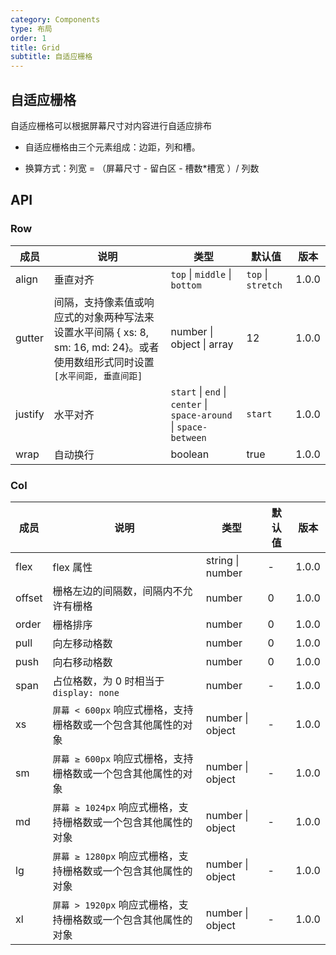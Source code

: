 ```yaml
---
category: Components
type: 布局
order: 1
title: Grid
subtitle: 自适应栅格
---
```


## 自适应栅格

自适应栅格可以根据屏幕尺寸对内容进行自适应排布

- 自适应栅格由三个元素组成：边距，列和槽。

- 换算方式：列宽 = （屏幕尺寸 - 留白区 - 槽数*槽宽 ）/ 列数

## API
### Row

| 成员 | 说明 | 类型 | 默认值 | 版本 |
| --- | --- | --- | --- | --- |
| align | 垂直对齐 | `top` \| `middle` \| `bottom` | `top` \| `stretch` | 1.0.0 |
| gutter | 间隔，支持像素值或响应式的对象两种写法来设置水平间隔 { xs: 8, sm: 16, md: 24}。或者使用数组形式同时设置 `[水平间距, 垂直间距]` | number \| object \| array | 12 | 1.0.0 |
| justify | 水平对齐 | `start` \| `end` \| `center` \| `space-around` \| `space-between` | `start` | 1.0.0 |
| wrap | 自动换行 | boolean | true | 1.0.0 |

### Col

| 成员 | 说明 | 类型 | 默认值 | 版本 |
| --- | --- | --- | --- | --- |
| flex | flex 属性 | string \| number | - | 1.0.0 |
| offset | 栅格左边的间隔数，间隔内不允许有栅格 | number | 0 | 1.0.0 |
| order | 栅格排序 | number | 0 | 1.0.0 |
| pull | 向左移动格数 | number | 0 | 1.0.0 |
| push | 向右移动格数 | number | 0 | 1.0.0 |
| span | 占位格数，为 0 时相当于 `display: none` | number | - | 1.0.0 |
| xs | `屏幕 < 600px` 响应式栅格，支持栅格数或一个包含其他属性的对象 | number \| object | - | 1.0.0 |
| sm | `屏幕 ≥ 600px` 响应式栅格，支持栅格数或一个包含其他属性的对象 | number \| object | - | 1.0.0 |
| md | `屏幕 ≥ 1024px` 响应式栅格，支持栅格数或一个包含其他属性的对象 | number \| object | - | 1.0.0 |
| lg | `屏幕 ≥ 1280px` 响应式栅格，支持栅格数或一个包含其他属性的对象 | number \| object | - | 1.0.0 |
| xl | `屏幕 > 1920px` 响应式栅格，支持栅格数或一个包含其他属性的对象 | number \| object | - | 1.0.0 |
